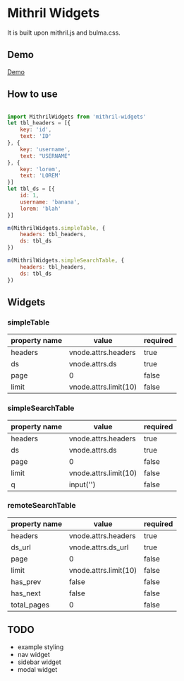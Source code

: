 # Mithril Widgets

It is built upon mithril.js and bulma.css.

## Demo
[Demo](https://lostpupil.github.io/mithril-widgets)

## How to use

```javascript

import MithrilWidgets from 'mithril-widgets'
let tbl_headers = [{
    key: 'id',
    text: 'ID'
}, {
    key: 'username',
    text: "USERNAME"
}, {
    key: 'lorem',
    text: 'LOREM'
}]
let tbl_ds = [{
    id: 1,
    username: 'banana',
    lorem: 'blah'
}]

m(MithrilWidgets.simpleTable, {
    headers: tbl_headers,
    ds: tbl_ds
})

m(MithrilWidgets.simpleSearchTable, {
    headers: tbl_headers,
    ds: tbl_ds
})
```

## Widgets

### simpleTable

|property name | value | required|
|--------------|-------|--------|
|headers|vnode.attrs.headers|true|
|ds|vnode.attrs.ds|true |
|page|0|false|
|limit|vnode.attrs.limit(10)|false|


### simpleSearchTable

|property name | value | required|
|--------------|-------|--------|
|headers|vnode.attrs.headers|true|
|ds|vnode.attrs.ds|true|
|page|0|false|
|limit|vnode.attrs.limit(10)|false|
|q|input('')|false|

### remoteSearchTable

|property name | value | required|
|--------------|-------|--------|
|headers|vnode.attrs.headers|true|
|ds_url|vnode.attrs.ds_url|true|
|page|0|false|
|limit|vnode.attrs.limit(10)|false|
|has_prev|false|false|
|has_next|false|false|
|total_pages|0|false|

## TODO

* example styling
* nav widget
* sidebar widget
* modal widget